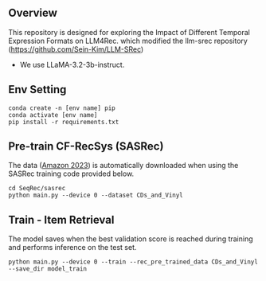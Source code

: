 ## Overview

This repository is designed for exploring the Impact of Different Temporal Expression Formats on LLM4Rec. which modified the llm-srec repository (https://github.com/Sein-Kim/LLM-SRec)

- We use LLaMA-3.2-3b-instruct.

## Env Setting
```
conda create -n [env name] pip
conda activate [env name]
pip install -r requirements.txt
```

## Pre-train CF-RecSys (SASRec)

The data ([Amazon 2023](https://amazon-reviews-2023.github.io/)) is automatically downloaded when using the SASRec training code provided below.

```
cd SeqRec/sasrec
python main.py --device 0 --dataset CDs_and_Vinyl
```

## Train - Item Retrieval
The model saves when the best validation score is reached during training and performs inference on the test set.

```
python main.py --device 0 --train --rec_pre_trained_data CDs_and_Vinyl --save_dir model_train
```
